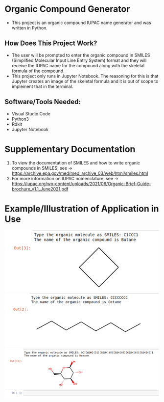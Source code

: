 # Organic Compound Generator

- This project is an organic compound IUPAC name generator and was written in Python.

## How Does This Project Work?
- The user will be prompted to enter the organic compound in SMILES (Simplified Molecular Input Line Entry System) format and they will receive the IUPAC name for the compound along with the skeletal formula of the compound.
- This project only runs in Jupyter Notebook. The reasoning for this is that Jupyter creates an image of the skeletal formula and it is out of scope to implement that in the terminal. 

## Software/Tools Needed:
- Visual Studio Code
- Python3
- Rdkit
- Jupyter Notebook

# Supplementary Documentation 
1. To view the documentation of SMILES and how to write organic compounds in SMILES, see -> https://archive.epa.gov/med/med_archive_03/web/html/smiles.html
2. For more information on IUPAC nomenclature, see -> https://iupac.org/wp-content/uploads/2021/06/Organic-Brief-Guide-brochure_v1.1_June2021.pdf

# Example/Illustration of Application in Use

<img src="butane.png"/>
<img src="octane.png"/>
<img src="glucose.png"/>
